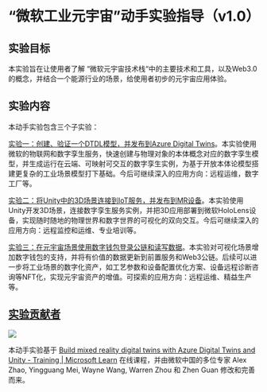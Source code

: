 # **“微软工业元宇宙”动手实验指导（v1.0）**

## **实验目标**

本实验旨在让使用者了解 “微软元宇宙技术栈“中的主要技术和工具，以及Web3.0的概念，并结合一个能源行业的场景，给使用者初步的元宇宙应用体验。

## **实验内容**
本动手实验包含三个子实验：

[实验一：创建、验证一个DTDL模型，并发布到Azure Digital Twins](lab1/readme.md)。本实验使用微软的物联网和数字孪生服务，快速创建与物理对象的本体概念对应的数字孪生模型，并生成运行在云端、可映射可交互的数字孪生实例，为基于开放本体论模型搭建更复杂的工业场景模型打下基础。今后可继续深入的应用方向：远程运维，数字工厂等。

[实验二：将Unity中的3D场景连接到IoT服务，并发布到MR设备](lab2/readme.md)。本实验使用Unity开发3D场景，连接数字孪生服务实例，并把3D应用部署到微软HoloLens设备，实现随时随地的物理世界和数字世界的可视化的双向交互。今后可继续深入的应用方向：远程监控和运维、专业培训等。

[实验三：在元宇宙场景使用数字钱包登录公链和读写数据](lab3/readme.md)。本实验对可视化场景增加数字钱包的支持，并将有价值的数据更新到前置服务和Web3公链。后续可以进一步将工业场景的数字化资产，如工艺参数和设备配置优化方案、设备远程诊断咨询等NFT化，实现元宇宙资产的增值。可探索的应用方向：远程运维、精益生产等。

## [实验贡献者](https://github.com/alezhao/microsoft-devhack/graphs/contributors)

<a href="https://github.com/alezhao/microsoft-devhack/graphs/contributors">
  <img src="https://contrib.rocks/image?repo=alezhao/microsoft-devhack" />
</a>

本动手实验基于 [Build mixed reality digital twins with Azure Digital Twins and Unity - Training | Microsoft Learn](https://learn.microsoft.com/en-us/training/paths/build-mixed-reality-azure-digital-twins-unity/) 在线课程，并由微软中国的多位专家 Alex Zhao, Yingguang Mei, Wayne Wang, Warren Zhou 和 Zhen Guan 修改和完善而来。

